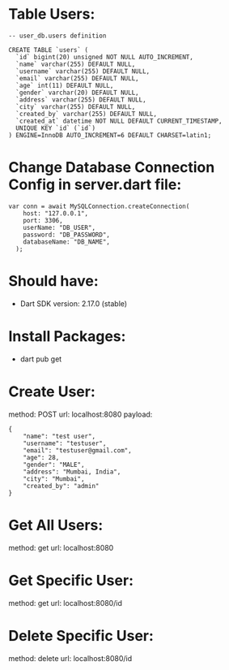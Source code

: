 # Table Users: 

```
-- user_db.users definition

CREATE TABLE `users` (
  `id` bigint(20) unsigned NOT NULL AUTO_INCREMENT,
  `name` varchar(255) DEFAULT NULL,
  `username` varchar(255) DEFAULT NULL,
  `email` varchar(255) DEFAULT NULL,
  `age` int(11) DEFAULT NULL,
  `gender` varchar(20) DEFAULT NULL,
  `address` varchar(255) DEFAULT NULL,
  `city` varchar(255) DEFAULT NULL,
  `created_by` varchar(255) DEFAULT NULL,
  `created_at` datetime NOT NULL DEFAULT CURRENT_TIMESTAMP,
  UNIQUE KEY `id` (`id`)
) ENGINE=InnoDB AUTO_INCREMENT=6 DEFAULT CHARSET=latin1;

```

# Change Database Connection Config in server.dart file: 

```
var conn = await MySQLConnection.createConnection(
    host: "127.0.0.1",
    port: 3306,
    userName: "DB_USER",
    password: "DB_PASSWORD",
    databaseName: "DB_NAME",
  );

```


# Should have:

- Dart SDK version: 2.17.0 (stable) 

# Install Packages:

- dart pub get


# Create User:

method: POST
url: localhost:8080
payload:

    {
        "name": "test user",
        "username": "testuser",
        "email": "testuser@gmail.com",
        "age": 28,
        "gender": "MALE",
        "address": "Mumbai, India",
        "city": "Mumbai",
        "created_by": "admin"
    }


# Get All Users:

method: get
url: localhost:8080

# Get Specific User:

method: get
url: localhost:8080/id


# Delete Specific User:

method: delete
url: localhost:8080/id
